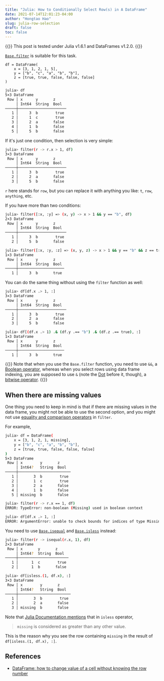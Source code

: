 ```yaml
---
title: "Julia: How to Conditionally Select Row(s) in A DataFrame"
date: 2021-07-14T12:01:23-04:00
author: "Hongtao Hao"
slug: julia-row-selection
draft: false
toc: false
---
```

{{<block class="tip">}}
This post is tested under Julia v1.6.1 and DataFrames v1.2.0.
{{<end>}}

[`Base.filter`](https://dataframes.juliadata.org/stable/lib/functions/#Base.filter) is suitable for this task. 

```
df = DataFrame(
    x = [3, 1, 2, 1, 5], 
    y = ["b", "c", "a", "b", "b"],
    z = [true, true, false, false, false]
)
```

```bash
julia> df
5×3 DataFrame
 Row │ x      y       z     
     │ Int64  String  Bool  
─────┼──────────────────────
   1 │     3  b        true
   2 │     1  c        true
   3 │     2  a       false
   4 │     1  b       false
   5 │     5  b       false
```

If it's just one condition, then selection is very simple:

```bash
julia> filter(r -> r.x > 1, df)
3×3 DataFrame
 Row │ x      y       z     
     │ Int64  String  Bool  
─────┼──────────────────────
   1 │     3  b        true
   2 │     2  a       false
   3 │     5  b       false
```

`r` here stands for `row`, but you can replace it with anything you like: `t`, `row`, `anything`, etc. 

If you have more than two conditions:

```bash
julia> filter([:x, :y] => (x, y) -> x > 1 && y == "b", df)
2×3 DataFrame
 Row │ x      y       z     
     │ Int64  String  Bool  
─────┼──────────────────────
   1 │     3  b        true
   2 │     5  b       false
```

```bash
julia> filter([:x, :y, :z] => (x, y, z) -> x > 1 && y == "b" && z == true, df)
1×3 DataFrame
 Row │ x      y       z    
     │ Int64  String  Bool 
─────┼─────────────────────
   1 │     3  b       true
```

You can do the same thing without using the `filter` function as well:

```bash
julia> df[df.x .> 1, :]
3×3 DataFrame
 Row │ x      y       z     
     │ Int64  String  Bool  
─────┼──────────────────────
   1 │     3  b        true
   2 │     2  a       false
   3 │     5  b       false
```

```bash
julia> df[(df.x .> 1) .& (df.y .== "b") .& (df.z .== true), :]
1×3 DataFrame
 Row │ x      y       z    
     │ Int64  String  Bool 
─────┼─────────────────────
   1 │     3  b       true
```

{{<block class="tip">}}
Note that when you use the `Base.filter` function, you need to use `&&`, a [Boolean operator](https://docs.julialang.org/en/v1/manual/mathematical-operations/#Boolean-Operators), whereas when you select rows using data frame indexing, you are supposed to use `&` (note the [Dot](/en/2021/07/10/julia-dot/) before it, though), a [bitwise operator](https://docs.julialang.org/en/v1/manual/mathematical-operations/#Bitwise-Operators).
{{<end>}}

## When there are missing values

One thing you need to keep in mind is that if there are missing values in the data frame, you might not be able to use the second option, and you might not use [equality and comparison operators](https://docs.julialang.org/en/v1/manual/missing/#Equality-and-Comparison-Operators) in `filter`.

For example,

```bash
julia> df = DataFrame(
    x = [3, 1, 2, 1, missing], 
    y = ["b", "c", "a", "b", "b"], 
    z = [true, true, false, false, false]
)
5×3 DataFrame
 Row │ x        y       z     
     │ Int64?   String  Bool  
─────┼────────────────────────
   1 │       3  b        true
   2 │       1  c        true
   3 │       2  a       false
   4 │       1  b       false
   5 │ missing  b       false

julia> filter(r -> r.x == 1, df)
ERROR: TypeError: non-boolean (Missing) used in boolean context

julia> df[df.x .> 1, :]
ERROR: ArgumentError: unable to check bounds for indices of type Missing
```

You need to use [`Base.isequal`](https://docs.julialang.org/en/v1/base/base/#Base.isequal) and [`Base.isless`](https://docs.julialang.org/en/v1/base/base/#Base.isless) instead:

```bash
julia> filter(r -> isequal(r.x, 1), df)
2×3 DataFrame
 Row │ x       y       z     
     │ Int64?  String  Bool  
─────┼───────────────────────
   1 │      1  c        true
   2 │      1  b       false

julia> df[isless.(1, df.x), :]
3×3 DataFrame
 Row │ x        y       z     
     │ Int64?   String  Bool  
─────┼────────────────────────
   1 │       3  b        true
   2 │       2  a       false
   3 │ missing  b       false
```

Note that [Julia Documentation mentions](https://docs.julialang.org/en/v1/manual/missing/#Equality-and-Comparison-Operators) that in `isless` operator,

>`missing` is considered as greater than any other value.

This is the reason why you see the row containing `missing` in the result of `df[isless.(1, df.x), :]`.

## References

- [DataFrame: how to change value of a cell without knowing the row number](https://discourse.julialang.org/t/dataframe-how-to-change-value-of-a-cell-without-knowing-the-row-number/22024)